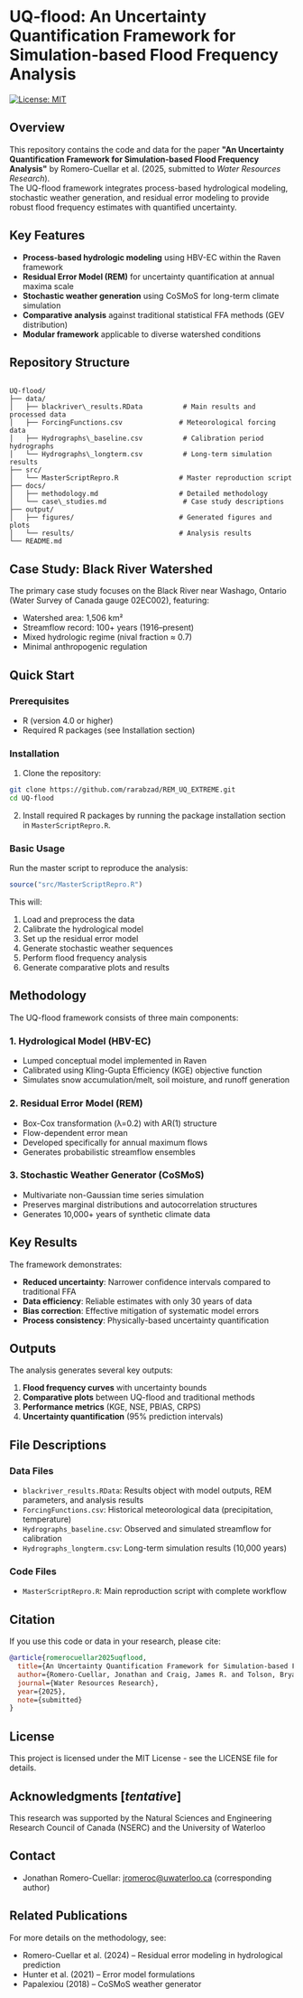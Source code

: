 # UQ-flood: An Uncertainty Quantification Framework for Simulation-based Flood Frequency Analysis

[![License: MIT](https://img.shields.io/badge/License-MIT-yellow.svg)](https://opensource.org/licenses/MIT)

## Overview

This repository contains the code and data for the paper **"An Uncertainty Quantification Framework for Simulation-based Flood Frequency Analysis"** by Romero-Cuellar et al. (2025, submitted to *Water Resources Research*).  
The UQ-flood framework integrates process-based hydrological modeling, stochastic weather generation, and residual error modeling to provide robust flood frequency estimates with quantified uncertainty.

## Key Features

- **Process-based hydrologic modeling** using HBV-EC within the Raven framework  
- **Residual Error Model (REM)** for uncertainty quantification at annual maxima scale  
- **Stochastic weather generation** using CoSMoS for long-term climate simulation  
- **Comparative analysis** against traditional statistical FFA methods (GEV distribution)  
- **Modular framework** applicable to diverse watershed conditions  

## Repository Structure

```

UQ-flood/
├── data/
│   ├── blackriver\_results.RData          # Main results and processed data
│   ├── ForcingFunctions.csv              # Meteorological forcing data
│   ├── Hydrographs\_baseline.csv          # Calibration period hydrographs
│   └── Hydrographs\_longterm.csv          # Long-term simulation results
├── src/
│   └── MasterScriptRepro.R               # Master reproduction script
├── docs/
│   ├── methodology.md                    # Detailed methodology
│   └── case\_studies.md                   # Case study descriptions
├── output/
│   ├── figures/                          # Generated figures and plots
│   └── results/                          # Analysis results
└── README.md

````

## Case Study: Black River Watershed

The primary case study focuses on the Black River near Washago, Ontario (Water Survey of Canada gauge 02EC002), featuring:  
- Watershed area: 1,506 km²  
- Streamflow record: 100+ years (1916–present)  
- Mixed hydrologic regime (nival fraction ≈ 0.7)  
- Minimal anthropogenic regulation  

## Quick Start

### Prerequisites
- R (version 4.0 or higher)  
- Required R packages (see Installation section)  

### Installation
1. Clone the repository:
```bash
git clone https://github.com/rarabzad/REM_UQ_EXTREME.git
cd UQ-flood
````

2. Install required R packages by running the package installation section in `MasterScriptRepro.R`.

### Basic Usage

Run the master script to reproduce the analysis:

```r
source("src/MasterScriptRepro.R")
```

This will:

1. Load and preprocess the data
2. Calibrate the hydrological model
3. Set up the residual error model
4. Generate stochastic weather sequences
5. Perform flood frequency analysis
6. Generate comparative plots and results

## Methodology

The UQ-flood framework consists of three main components:

### 1. Hydrological Model (HBV-EC)

* Lumped conceptual model implemented in Raven
* Calibrated using Kling-Gupta Efficiency (KGE) objective function
* Simulates snow accumulation/melt, soil moisture, and runoff generation

### 2. Residual Error Model (REM)

* Box-Cox transformation (λ=0.2) with AR(1) structure
* Flow-dependent error mean
* Developed specifically for annual maximum flows
* Generates probabilistic streamflow ensembles

### 3. Stochastic Weather Generator (CoSMoS)

* Multivariate non-Gaussian time series simulation
* Preserves marginal distributions and autocorrelation structures
* Generates 10,000+ years of synthetic climate data

## Key Results

The framework demonstrates:

* **Reduced uncertainty**: Narrower confidence intervals compared to traditional FFA
* **Data efficiency**: Reliable estimates with only 30 years of data
* **Bias correction**: Effective mitigation of systematic model errors
* **Process consistency**: Physically-based uncertainty quantification

## Outputs

The analysis generates several key outputs:

1. **Flood frequency curves** with uncertainty bounds
2. **Comparative plots** between UQ-flood and traditional methods
3. **Performance metrics** (KGE, NSE, PBIAS, CRPS)
4. **Uncertainty quantification** (95% prediction intervals)

## File Descriptions

### Data Files

* `blackriver_results.RData`: Results object with model outputs, REM parameters, and analysis results
* `ForcingFunctions.csv`: Historical meteorological data (precipitation, temperature)
* `Hydrographs_baseline.csv`: Observed and simulated streamflow for calibration
* `Hydrographs_longterm.csv`: Long-term simulation results (10,000 years)

### Code Files

* `MasterScriptRepro.R`: Main reproduction script with complete workflow

## Citation

If you use this code or data in your research, please cite:

```bibtex
@article{romerocuellar2025uqflood,
  title={An Uncertainty Quantification Framework for Simulation-based Flood Frequency Analysis},
  author={Romero-Cuellar, Jonathan and Craig, James R. and Tolson, Bryan A. and Arabzadeh, Rezgar},
  journal={Water Resources Research},
  year={2025},
  note={submitted}
}
```

## License

This project is licensed under the MIT License - see the LICENSE file for details.

## Acknowledgments [*tentative*]

This research was supported by the Natural Sciences and Engineering Research Council of Canada (NSERC) and the University of Waterloo

## Contact

* Jonathan Romero-Cuellar: [jromeroc@uwaterloo.ca](mailto:jromeroc@uwaterloo.ca) (corresponding author)

## Related Publications

For more details on the methodology, see:

* Romero-Cuellar et al. (2024) – Residual error modeling in hydrological prediction
* Hunter et al. (2021) – Error model formulations
* Papalexiou (2018) – CoSMoS weather generator



